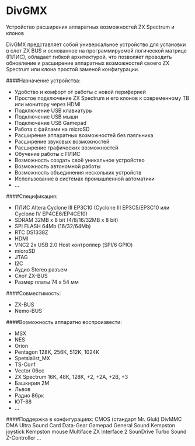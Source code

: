 # DivGMX
Устройство расширения аппаратных возможностей ZX Spectrum и клонов

DivGMX представляет собой универсальное устройство для установки в слот ZX BUS и основанное на программируемой логической матрице (ПЛИС), обладает гибкой архитектурой, что позволяет проводить обновление и расширение аппаратных возможностей своего ZX Spectrum или клона простой заменой конфигурации.

####Назначение устройства:
- Удобство и комфорт от работы с новой периферией
- Простое подключение ZX Spectrum и его клонов к современному ТВ или монитору через HDMI
- Подключение USB клавиатуры
- Подключение USB мыши
- Подключение USB Gamepad
- Работа с файлами на microSD
- Расширение аппаратных возможностей без паяльника
- Расширение звуковых возможностей
- Расширение графических возможностей
- Обучение работы с ПЛИС
- Возможность создать своё уникальное устройство
- Возможность автономной работы
- Возможность объединения нескольких устройств
- Использование в системах промышленной автоматики
- ...

####Спецификация:
- ПЛИС Altera Cyclone III EP3C10 (Cyclone III EP3C5/EP3C10 или Cyclone IV EP4CE6/EP4CE10)
- SDRAM 32MB х 8 bit (4/8/16/32MB х 8 bit)
- SPI FLASH 64Mb (16/32/64Mb)
- RTC DS1338Z
- HDMI
- VNC2 2x USB 2.0 Host контроллер (SPI/6 GPIO)
- microSD
- JTAG
- I2C
- Аудио Stereo разъем
- Слот ZX-BUS
- Размер платы 74 х 54 мм

####Совместимость:
- ZX-BUS
- Nemo-BUS

####Возможность аппаратно воспроизвести:
- MSX
- NES
- Orion
- Pentagon 128K, 256K, 512K, 1024K
- Spetsialist_MX
- TS-Conf
- Vector 06cc
- ZX Spectrum 16K, 48К, 128К, +2, +2A, +2B, +3
- Башкирия 2М
- Львов
- Радио 86рк
- ЮТ-88
- ...

####Поддержка в конфигурациях:
CMOS (стандарт Mr. Gluk)
DivMMC
DMA Ultra Sound Card
Data-Gear
Gamepad
General Sound
Kempston joystick
Kempston mouse
Multiface
ZX Interface 2
SounDrive
Turbo Sound
Z-Controller
...
